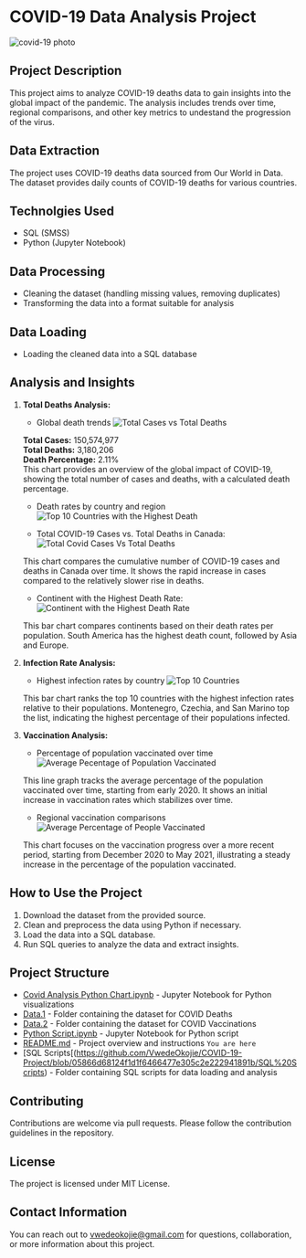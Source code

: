 # COVID-19 Data Analysis Project

![covid-19 photo](https://github.com/VwedeOkojie/Covid-19-Project/assets/161823174/a2ed7037-f4aa-43b7-915a-0b94aba37bfc)

## Project Description
This project aims to analyze COVID-19 deaths data to gain insights into the global impact of the pandemic. The analysis includes trends over time, regional comparisons, and other key metrics to undestand the progression of the virus.

## Data Extraction
The project uses COVID-19 deaths data sourced from Our World in Data. The dataset provides daily counts of COVID-19 deaths for various countries.

## Technolgies Used
* SQL (SMSS)
* Python (Jupyter Notebook)

## Data Processing
* Cleaning the dataset (handling missing values, removing duplicates)
* Transforming the data into a format suitable for analysis

## Data Loading
* Loading the cleaned data into a SQL database

## Analysis and Insights

1. **Total Deaths Analysis:**
    - Global death trends
   ![Total Cases vs Total Deaths](https://github.com/VwedeOkojie/COVID-19-Project/assets/161823174/ace28254-c410-4ada-b269-d368aa134fab)

   **Total Cases:** 150,574,977  
   **Total Deaths:** 3,180,206  
   **Death Percentage:** 2.11%  
   This chart provides an overview of the global impact of COVID-19, showing the total number of cases and deaths, with a calculated death percentage.

    - Death rates by country and region
    ![Top 10 Countries with the Highest Death](https://github.com/VwedeOkojie/COVID-19-Project/assets/161823174/b67dc79f-0e6c-42f8-9f4c-f1227ea58e95)

    - Total COVID-19 Cases vs. Total Deaths in Canada:
    ![Total Covid Cases Vs Total Deaths](https://github.com/VwedeOkojie/COVID-19-Project/assets/161823174/ba92a08c-56d5-499c-8433-8626280962eb)

    This chart compares the cumulative number of COVID-19 cases and deaths in Canada over time. It shows the rapid increase in cases compared to the relatively slower rise in deaths.

    - Continent with the Highest Death Rate:
    ![Continent with the Highest Death Rate](https://github.com/VwedeOkojie/COVID-19-Project/assets/161823174/0ff924ae-1ed6-4a0c-8261-9479734cbf34)

    This bar chart compares continents based on their death rates per population. South America has the highest death count, followed by Asia and Europe.

2. **Infection Rate Analysis:**
    - Highest infection rates by country
   ![Top 10 Countries](https://github.com/VwedeOkojie/COVID-19-Project/assets/161823174/497bc98c-7fc5-4aef-99a5-f632712b6e30)

    This bar chart ranks the top 10 countries with the highest infection rates relative to their populations. Montenegro, Czechia, and San Marino top the list, indicating the highest percentage of their populations infected.

3. **Vaccination Analysis:**
    - Percentage of population vaccinated over time
      ![Average Pecentage of Population Vaccinated](https://github.com/VwedeOkojie/COVID-19-Project/assets/161823174/fa6dcbf7-4af3-4f85-9d10-10226981b04c)

    This line graph tracks the average percentage of the population vaccinated over time, starting from early 2020. It shows an initial increase in vaccination rates which stabilizes over time.

    - Regional vaccination comparisons
    ![Average Percentage of People Vaccinated](https://github.com/VwedeOkojie/COVID-19-Project/assets/161823174/5cc4639d-9b2b-4e7e-a68e-81730acd526b)

    This chart focuses on the vaccination progress over a more recent period, starting from December 2020 to May 2021, illustrating a steady increase in the percentage of the population vaccinated.



## How to Use the Project
1. Download the dataset from the provided source.
2. Clean and preprocess the data using Python if necessary.
3. Load the data into a SQL database.
4. Run SQL queries to analyze the data and extract insights.

## Project Structure

- [Covid Analysis Python Chart.ipynb](https://github.com/VwedeOkojie/COVID-19-Project/blob/05866d68124f1d1f6466477e305c2e222941891b/Covid%20Analysis%20Python%20Chart.ipynb) - Jupyter Notebook for Python visualizations
- [Data.1](https://github.com/VwedeOkojie/COVID-19-Project/blob/962bfee67b62c2d92342cd3a592e039216ecddcf/Data.1) - Folder containing the dataset for COVID Deaths
- [Data.2](https://github.com/VwedeOkojie/COVID-19-Project/blob/05866d68124f1d1f6466477e305c2e222941891b/Data.2) - Folder containing the dataset for COVID Vaccinations
- [Python Script.ipynb](https://github.com/VwedeOkojie/COVID-19-Project/blob/05866d68124f1d1f6466477e305c2e222941891b/Python%20Script.ipynb) - Jupyter Notebook for Python script
- [README.md](https://github.com/VwedeOkojie/COVID-19-Project/blob/05866d68124f1d1f6466477e305c2e222941891b/README.md) - Project overview and instructions `You are here`
- [SQL Scripts[(https://github.com/VwedeOkojie/COVID-19-Project/blob/05866d68124f1d1f6466477e305c2e222941891b/SQL%20Scripts) - Folder containing SQL scripts for data loading and analysis


## Contributing
Contributions are welcome via pull requests. Please follow the contribution guidelines in the repository.

## License
The project is licensed under MIT License.

## Contact Information
You can reach out to vwedeokojie@gmail.com for questions, collaboration, or more information about this project.
